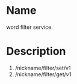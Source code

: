 
Name
====

word filter service.


Description
===========
1. /nickname/filter/set/v1
2. /nickname/filter/get/v1



